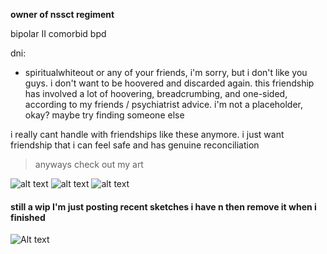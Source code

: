 **owner of nssct regiment**

bipolar II comorbid bpd

dni:
- spiritualwhiteout or any of your friends, i'm sorry, but i don't like you guys. i don't want to be hoovered and discarded again. this friendship has involved a lot of hoovering, breadcrumbing, and one-sided, according to my friends / psychiatrist advice. i'm not a placeholder, okay? maybe try finding someone else

i really cant handle with friendships like these anymore. i just want friendship that i can feel safe and has genuine reconciliation

> anyways check out my art

![alt text](https://files.catbox.moe/p3im38.png)
![alt text](https://files.catbox.moe/d80ahu.jpg)
![alt text](https://files.catbox.moe/n75jco.png)
#### still a wip I'm just posting recent sketches i have n then remove it when i finished
![Alt text](https://files.catbox.moe/ztam00.jpg)
